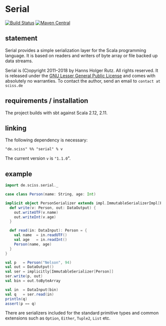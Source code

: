 # Serial

[![Build Status](https://travis-ci.org/Sciss/Serial.svg?branch=master)](https://travis-ci.org/Sciss/Serial)
[![Maven Central](https://maven-badges.herokuapp.com/maven-central/de.sciss/serial_2.11/badge.svg)](https://maven-badges.herokuapp.com/maven-central/de.sciss/serial_2.11)

## statement

Serial provides a simple serialization layer for the Scala programming language. It is based on readers and writers 
of byte array or file backed up data streams.

Serial is (C)opyright 2011&ndash;2018 by Hanns Holger Rutz. All rights reserved. It is released under 
the [GNU Lesser General Public License](https://raw.github.com/Sciss/Serial/master/LICENSE) and comes with 
absolutely no warranties. To contact the author, send an email to `contact at sciss.de`

## requirements / installation

The project builds with sbt against Scala 2.12, 2.11.

## linking

The following dependency is necessary:

    "de.sciss" %% "serial" % v

The current version `v` is `"1.1.0`".

## example

```scala
import de.sciss.serial._

case class Person(name: String, age: Int)

implicit object PersonSerializer extends impl.ImmutableSerializerImpl[Person] {
  def write(v: Person, out: DataOutput) {
    out.writeUTF(v.name)
    out.writeInt(v.age)
  }

  def read(in: DataInput): Person = {
    val name  = in.readUTF()
    val age   = in.readInt()
    Person(name, age)
  }
}

val p   = Person("Nelson", 94)
val out = DataOutput()
val ser = implicitly[ImmutableSerializer[Person]]
ser.write(p, out)
val bin = out.toByteArray

val in  = DataInput(bin)
val q   = ser.read(in)
println(q)
assert(p == q)
```

There are serializers included for the standard primitive types and common extensions such
as `Option`, `Either`, `Tuple2`, `List` etc.
